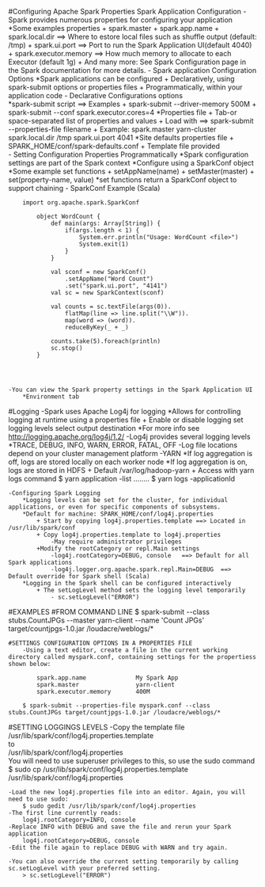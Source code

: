 #Configuring Apache Spark Properties
  Spark Application Configuration
    - Spark provides numerous properties for configuring your application
      	*Some examples properties
      	     + spark.master
      	     + spark.app.name
      	     + spark.local.dir ==> Where to estore local files such as shuffle output (default: /tmp)
      	     + spark.ui.port ==> Port to run the Spark Application UI(default 4040)
      	     + spark.executor.memory ==> How much memory to allocate to each Executor (default 1g)
      	     + And many more: See Spark Configuration page in the Spark documentation for more details.
    - Spark application Configuration Options
    	*Spark applications can be configured
    		+ Declaratively, using spark-submit options or properties files
    		+ Programmatically, within your application code
    - Declarative Configurations options 		
    	*spark-submit script ==> Examples
    		+ spark-submit --driver-memory 500M
    		+ spark-submit --conf spark.executor.cores=4
        *Properties file
        	+ Tab-or space-separated list of properties and values
        	+ Load with ==> spark-submit --properties-file filename
        	+ Example:
        		spark.master	yarn-cluster
        		spark.local.dir	/tmp
        		spark.ui.port	4041
        *Site defaults properties file
        	+ SPARK_HOME/conf/spark-defaults.conf
        	+ Template file provided	
    - Setting Configuration Properties Programmatically
    	*Spark configuration settings are part of the Spark context
    	*Configure using a SparkConf object
    	*Some example set functions
    		+ setAppName(name)
    		+ setMaster(master)
    		+ set(property-name, value)
    	*set functions return a SparkConf object to support chaining
    - SparkConf Example (Scala)
    	
    	import org.apache.spark.SparkConf
    	
    		object WordCount {
    			def main(args: Array[String]) {
    				if(args.length < 1) {
    					System.err.println("Usage: WordCount <file>")
    					System.exit(1)
    				}
    			}
    			
    			val sconf = new SparkConf()
    				.setAppName("Word Count")
    				.set("spark.ui.port", "4141")
    			val sc = new SparkContext(sconf)
    			
    			val counts = sc.textFile(args(0)).
    				flatMap(line => line.split("\\W")).
    				map(word => (word)).
    				reduceByKey(_ + _)
    				
    			counts.take(5).foreach(println)
    			sc.stop()	
    		}	
    		
    		
     		
    		    				
    -You can view the Spark property settings in the Spark Application UI
    	*Environment tab	
    	
#Logging
	-Spark uses Apache Log4j for logging
		*Allows for controlling logging at runtime using a properties file
			+ Enable or disable logging set logging levels select output destination
		*For more info see http://logging.apache.org/log4j/1.2/
	-Log4j provides several logging levels
		*TRACE, DEBUG, INFO, WARN, ERROR, FATAL, OFF
	-Log file locations depend on your cluster management platform
	-YARN
		*If log aggregation is off, logs are stored locally on each worker node
		*If log aggregation is on, logs are stored in HDFS
			+ Default /var/log/hadoop-yarn
			+ Access with yarn logs command 
				$ yarn application -list
					........
				$ yarn logs -applicationId <appid>
	
	-Configuring Spark Logging
		*Logging levels can be set for the cluster, for individual applications, or even for specific components of subsystems.
		*Default for machine: SPARK_HOME/conf/log4j.properties
			+ Start by copying log4j.properties.template ==> Located in /usr/lib/spark/conf
			+ Copy log4j.properties.template to log4j.properties
				-May require administrator privileges
			+Modify the rootCategory or repl.Main settings
				-log4j.rootCategory=DEBUG, console   ==> Default for all Spark applications
				-log4j.logger.org.apache.spark.repl.Main=DEBUG  ==> Default override for Spark shell (Scala)			
		*Logging in the Spark shell can be configured interactively
			+ The setLogLevel method sets the logging level temporarily
				- sc.setLogLevel("ERROR")		
				
#EXAMPLES
	#FROM COMMAND LINE
		$ spark-submit --class stubs.CountJPGs --master yarn-client --name 'Count JPGs' target/countjpgs-1.0.jar /loudacre/weblogs/*
		
	#SETTINGS CONFIGURATION OPTIONS	IN A PROPERTIES FILE
		-Using a text editor, create a file in the current working directory called myspark.conf, containing settings for the propertiess shown below:
		
			spark.app.name				My Spark App
			spark.master				yarn-client
			spark.executor.memory		400M
			
		$ spark-submit --properties-file myspark.conf --class stubs.CountJPGs target/countjpgs-1.0.jar /loudacre/weblogs/*
		
#SETTING LOGGINGS LEVELS
	-Copy the template file
		/usr/lib/spark/conf/log4j.properties.template  
		     to   
		/usr/lib/spark/conf/log4j.properties	
		     You will need to use superuser privileges to this, so use the sudo command
       $ sudo cp /usr/lib/spark/conf/log4j.properties.template /usr/lib/spark/conf/log4j.properties
       
    -Load the new log4j.properties file into an editor. Again, you will need to use sudo:
    	$ sudo gedit /usr/lib/spark/conf/log4j.properties
    -The first line currently reads:
    	log4j.rootCategory=INFO, console
    -Replace INFO with DEBUG and save the file and rerun your Spark application
    	log4j.rootCategory=DEBUG, console		 
    -Edit the file again to replace DEBUG with WARN and try again.
    
    -You can also override the current setting temporarily by calling sc.setLogLevel with your preferred setting.
    	> sc.setLogLevel("ERROR")	   		     	 
			
	    		  	     
